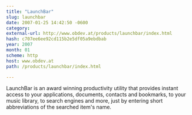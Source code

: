 ```yaml
---
title: "LaunchBar"
slug: launchbar
date: 2007-01-25 14:42:50 -0600
category: 
external-url: http://www.obdev.at/products/launchbar/index.html
hash: c707ee6ee92cd115b2e5df05a9ebdbab
year: 2007
month: 01
scheme: http
host: www.obdev.at
path: /products/launchbar/index.html

---
```


LaunchBar is an award winning productivity utility that provides instant access to your applications, documents, contacts and bookmarks, to your music library, to search engines and more, just by entering short abbreviations of the searched item's name.

